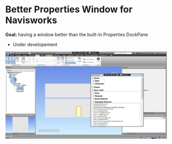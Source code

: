 # Better Properties Window for Navisworks
**Goal:** having a window better than the built-in Properties DockPane

 - Under developement

![Sample](https://github.com/PedramElmi/BetterNavisworksProperties/raw/main/Resources/Screenshot%202021-08-16.png)
